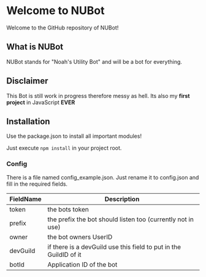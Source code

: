 # Welcome to NUBot
Welcome to the GitHub repository of NUBot!

## What is NUBot
NUBot stands for "Noah's Utility Bot" and will be a bot for everything.

## Disclaimer
This Bot is still work in progress therefore messy as hell. Its also my **first project** in JavaScript **EVER**

## Installation
Use the package.json to install all important modules!

Just execute `npm install` in your project root.

### Config
There is a file named config_example.json. Just rename it to config.json and fill in the required fields.

| FieldName | Description |
| ----------- | ----------- |
| token | the bots token |
| prefix | the prefix the bot should listen too (currently not in use) |
| owner | the bot owners UserID |
| devGuild | if there is a devGuild use this field to put in the GuildID of it |
| botId | Application ID of the bot |